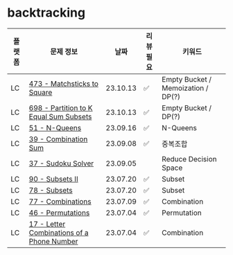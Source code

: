 # backtracking
| 플랫폼 | 문제 정보                                                                                                              | 날짜       | 리뷰 필요 | 키워드                   |
|-----|--------------------------------------------------------------------------------------------------------------------|----------|-------|-----------------------|
| LC | [473 - Matchsticks to Square](https://leetcode.com/problems/matchsticks-to-square/) | 23.10.13 | ✅ | Empty Bucket / Memoization / DP(?) |
| LC | [698 - Partition to K Equal Sum Subsets](https://leetcode.com/problems/partition-to-k-equal-sum-subsets/) | 23.10.13 | ✅ | Empty Bucket / DP(?)  |
| LC | [51 - N-Queens](https://leetcode.com/problems/n-queens/) | 23.09.16 | ✅ | N-Queens              |
| LC | [39 - Combination Sum](https://leetcode.com/problems/combination-sum/) | 23.09.08 | ✅ | 중복조합                  |
| LC | [37 - Sudoku Solver](https://leetcode.com/problems/sudoku-solver/) | 23.09.05 | | Reduce Decision Space |
| LC | [90 - Subsets II](https://leetcode.com/problems/subsets-ii/) | 23.07.20 | ✅     | Subset                |  
| LC | [78 - Subsets](https://leetcode.com/problems/subsets/)                                                             | 23.07.20 | ✅     | Subset                |
| LC | [77 - Combinations](https://leetcode.com/problems/combinations/)                                                   | 23.07.09 | ✅     | Combination           |
| LC | [46 - Permutations](https://leetcode.com/problems/permutations/)                                                   | 23.07.04 | ✅     | Permutation           |
| LC | [17 - Letter Combinations of a Phone Number](https://leetcode.com/problems/letter-combinations-of-a-phone-number/) | 23.07.04 | ✅     | Combination           |

